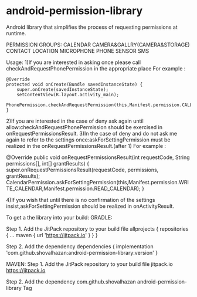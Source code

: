 # android-permission-library
 Android library that simplifies the process of requesting permissions at runtime.
 
 PERMISSION GROUPS:
 CALENDAR
 CAMERA&GALLRY(CAMERA&STORAGE)
 CONTACT
 LOCATION
 MICROPHONE
 PHONE
 SENSOR
 SMS
 
Usage:
1)If you are interested in asking once please call checkAndRequestPhonePermission in the appropriate place
For example :
 
    @Override
    protected void onCreate(Bundle savedInstanceState) {
        super.onCreate(savedInstanceState);
        setContentView(R.layout.activity_main);
        PhonePermission.checkAndRequestPermission(this,Manifest.permission.CALL_PHONE,Manifest.permission.READ_PHONE_STATE);
    }


2)If you are interested in the case of deny ask again until allow:checkAndRequestPhonePermission should be exercised in onRequestPermissionsResult.
3)In the case of deny and do not ask me again to refer to the settings once:askForSettingPermission must be realized in the onRequestPermissionsResult.(after 1)
For example :

   @Override
    public void onRequestPermissionsResult(int requestCode, String permissions[], int[] grantResults) {
        super.onRequestPermissionsResult(requestCode, permissions, grantResults);
        CalendarPermission.askForSettingPermission(this,Manifest.permission.WRITE_CALENDAR,Manifest.permission.READ_CALENDAR);
    }

4)If you wish that until there is no confirmation of the settings insist,askForSettingPermission should be realized in onActivityResult.


To get a the library into your build:
GRADLE:

Step 1. Add the JitPack repository to your build file
allprojects {
		repositories {
			...
			maven { url 'https://jitpack.io' }
		}
	}
  
 Step 2. Add the dependency
 dependencies {
	        implementation 'com.github.shovalhazan:android-permission-library:version'
	}
  
 MAVEN:
  Step 1. Add the JitPack repository to your build file
  	<repositories>
		<repository>
		    <id>jitpack.io</id>
		    <url>https://jitpack.io</url>
		</repository>
	</repositories>

Step 2. Add the dependency
	<dependency>
  <dependency>
	    <groupId>com.github.shovalhazan</groupId>
	    <artifactId>android-permission-library</artifactId>
	    <version>Tag</version>
	</dependency>
  
